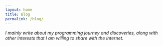 ```yaml
---
layout: home
title: Blog
permalink: /blog/
---
```


*I mainly write about my programming journey and discoveries, along with other interests that I am willing to share with the Internet.*